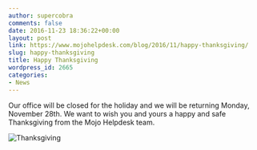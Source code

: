 ```yaml
---
author: supercobra
comments: false
date: 2016-11-23 18:36:22+00:00
layout: post
link: https://www.mojohelpdesk.com/blog/2016/11/happy-thanksgiving/
slug: happy-thanksgiving
title: Happy Thanksgiving
wordpress_id: 2665
categories:
- News
---
```


Our office will be closed for the holiday and we will be returning Monday, November 28th. We want to wish you and yours a happy and safe Thanksgiving from the Mojo Helpdesk team.

![Thanksgiving](http://www.mojohelpdesk.com/blog/wordpress/wp-content/uploads/2016/11/Thanksgiving.png)
